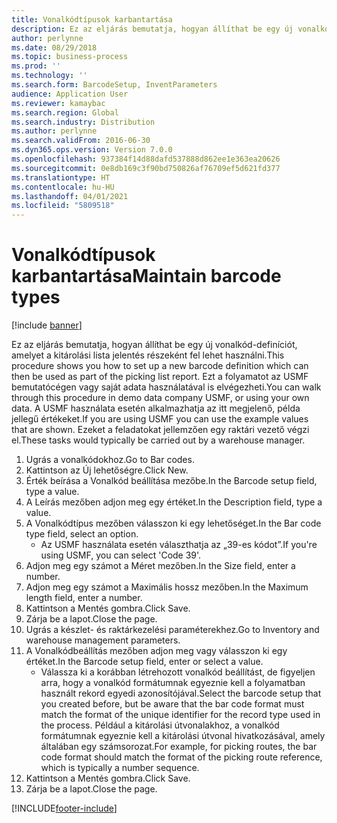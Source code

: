 ```yaml
---
title: Vonalkódtípusok karbantartása
description: Ez az eljárás bemutatja, hogyan állíthat be egy új vonalkód-definíciót, amelyet a kitárolási lista jelentés részeként fel lehet használni.
author: perlynne
ms.date: 08/29/2018
ms.topic: business-process
ms.prod: ''
ms.technology: ''
ms.search.form: BarcodeSetup, InventParameters
audience: Application User
ms.reviewer: kamaybac
ms.search.region: Global
ms.search.industry: Distribution
ms.author: perlynne
ms.search.validFrom: 2016-06-30
ms.dyn365.ops.version: Version 7.0.0
ms.openlocfilehash: 937384f14d88dafd537888d862ee1e363ea20626
ms.sourcegitcommit: 0e8db169c3f90bd750826af76709ef5d621fd377
ms.translationtype: HT
ms.contentlocale: hu-HU
ms.lasthandoff: 04/01/2021
ms.locfileid: "5809518"
---
```

# <a name="maintain-barcode-types"></a><span data-ttu-id="b8aba-103">Vonalkódtípusok karbantartása</span><span class="sxs-lookup"><span data-stu-id="b8aba-103">Maintain barcode types</span></span>

[!include [banner](../../includes/banner.md)]

<span data-ttu-id="b8aba-104">Ez az eljárás bemutatja, hogyan állíthat be egy új vonalkód-definíciót, amelyet a kitárolási lista jelentés részeként fel lehet használni.</span><span class="sxs-lookup"><span data-stu-id="b8aba-104">This procedure shows you how to set up a new barcode definition which can then be used as part of the picking list report.</span></span> <span data-ttu-id="b8aba-105">Ezt a folyamatot az USMF bemutatócégen vagy saját adata használatával is elvégezheti.</span><span class="sxs-lookup"><span data-stu-id="b8aba-105">You can walk through this procedure in demo data company USMF, or using your own data.</span></span> <span data-ttu-id="b8aba-106">A USMF használata esetén alkalmazhatja az itt megjelenő, példa jellegű értékeket.</span><span class="sxs-lookup"><span data-stu-id="b8aba-106">If you are using USMF you can use the example values that are shown.</span></span> <span data-ttu-id="b8aba-107">Ezeket a feladatokat jellemzően egy raktári vezető végzi el.</span><span class="sxs-lookup"><span data-stu-id="b8aba-107">These tasks would typically be carried out by a warehouse manager.</span></span>

1. <span data-ttu-id="b8aba-108">Ugrás a vonalkódokhoz.</span><span class="sxs-lookup"><span data-stu-id="b8aba-108">Go to Bar codes.</span></span>
2. <span data-ttu-id="b8aba-109">Kattintson az Új lehetőségre.</span><span class="sxs-lookup"><span data-stu-id="b8aba-109">Click New.</span></span>
3. <span data-ttu-id="b8aba-110">Érték beírása a Vonalkód beállítása mezőbe.</span><span class="sxs-lookup"><span data-stu-id="b8aba-110">In the Barcode setup field, type a value.</span></span>
4. <span data-ttu-id="b8aba-111">A Leírás mezőben adjon meg egy értéket.</span><span class="sxs-lookup"><span data-stu-id="b8aba-111">In the Description field, type a value.</span></span>
5. <span data-ttu-id="b8aba-112">A Vonalkódtípus mezőben válasszon ki egy lehetőséget.</span><span class="sxs-lookup"><span data-stu-id="b8aba-112">In the Bar code type field, select an option.</span></span>
    * <span data-ttu-id="b8aba-113">Az USMF használata esetén választhatja az „39-es kódot”.</span><span class="sxs-lookup"><span data-stu-id="b8aba-113">If you're using USMF, you can select 'Code 39'.</span></span>  
6. <span data-ttu-id="b8aba-114">Adjon meg egy számot a Méret mezőben.</span><span class="sxs-lookup"><span data-stu-id="b8aba-114">In the Size field, enter a number.</span></span>
7. <span data-ttu-id="b8aba-115">Adjon meg egy számot a Maximális hossz mezőben.</span><span class="sxs-lookup"><span data-stu-id="b8aba-115">In the Maximum length field, enter a number.</span></span>
8. <span data-ttu-id="b8aba-116">Kattintson a Mentés gombra.</span><span class="sxs-lookup"><span data-stu-id="b8aba-116">Click Save.</span></span>
9. <span data-ttu-id="b8aba-117">Zárja be a lapot.</span><span class="sxs-lookup"><span data-stu-id="b8aba-117">Close the page.</span></span>
10. <span data-ttu-id="b8aba-118">Ugrás a készlet- és raktárkezelési paraméterekhez.</span><span class="sxs-lookup"><span data-stu-id="b8aba-118">Go to Inventory and warehouse management parameters.</span></span>
11. <span data-ttu-id="b8aba-119">A Vonalkódbeállítás mezőben adjon meg vagy válasszon ki egy értéket.</span><span class="sxs-lookup"><span data-stu-id="b8aba-119">In the Barcode setup field, enter or select a value.</span></span>
    * <span data-ttu-id="b8aba-120">Válassza ki a korábban létrehozott vonalkód beállítást, de figyeljen arra, hogy a vonalkód formátumnak egyeznie kell a folyamatban használt rekord egyedi azonosítójával.</span><span class="sxs-lookup"><span data-stu-id="b8aba-120">Select the barcode setup that you created before, but be aware that the bar code format must match the format of the unique identifier for the record type used in the process.</span></span> <span data-ttu-id="b8aba-121">Például a kitárolási útvonalakhoz, a vonalkód formátumnak egyeznie kell a kitárolási útvonal hivatkozásával, amely általában egy számsorozat.</span><span class="sxs-lookup"><span data-stu-id="b8aba-121">For example, for picking routes, the bar code format should match the format of the picking route reference, which is typically a number sequence.</span></span>  
12. <span data-ttu-id="b8aba-122">Kattintson a Mentés gombra.</span><span class="sxs-lookup"><span data-stu-id="b8aba-122">Click Save.</span></span>
13. <span data-ttu-id="b8aba-123">Zárja be a lapot.</span><span class="sxs-lookup"><span data-stu-id="b8aba-123">Close the page.</span></span>



[!INCLUDE[footer-include](../../../includes/footer-banner.md)]
